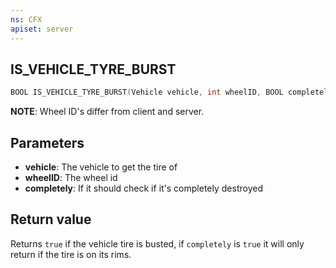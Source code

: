 ```yaml
---
ns: CFX
apiset: server
---
```

## IS_VEHICLE_TYRE_BURST

```c
BOOL IS_VEHICLE_TYRE_BURST(Vehicle vehicle, int wheelID, BOOL completely);
```

**NOTE**: Wheel ID's differ from client and server.

## Parameters
* **vehicle**: The vehicle to get the tire of
* **wheelID**: The wheel id
* **completely**: If it should check if it's completely destroyed

## Return value
Returns `true` if the vehicle tire is busted, if `completely` is `true` it will only return if the tire is on its rims.
